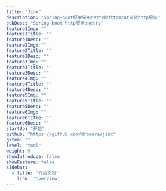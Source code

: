 ```yaml
---
title: "Jinx"
description: "Spring-boot框架采用netty取代tomcat来做http服务"
subDesc: "Spring-boot http服务:netty"
feature1Img: ""
feature1Title: ""
feature1Desc: ""
feature2Img: ""
feature2Title: ""
feature2Desc: ""
feature3Img: ""
feature3Title: ""
feature3Desc: ""
feature4Img: ""
feature4Title: ""
feature4Desc: ""
feature5Img: ""
feature5Title: ""
feature5Desc: ""
feature6Img: ""
feature6Title: ""
feature6Desc: ""
startUp: "开始"
github: "https://github.com/dromara/jinx"
gitee: ""
level: "tool"
weight: 9
showIntroduce: false
showFeature: false
sidebar:
  - title: '介绍文档'  	
    link: 'overview'
---
```


